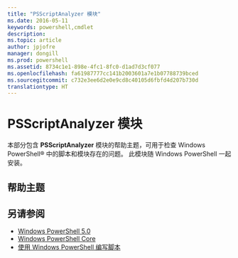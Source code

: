 ```yaml
---
title: "PSScriptAnalyzer 模块"
ms.date: 2016-05-11
keywords: powershell,cmdlet
description: 
ms.topic: article
author: jpjofre
manager: dongill
ms.prod: powershell
ms.assetid: 8734c1e1-898e-4fc1-8fc0-d1ad7d3cf077
ms.openlocfilehash: fa61987777cc141b2003601a7e1b07788739bced
ms.sourcegitcommit: c732e3ee6d2e0e9cd8c40105d6fbfd4d207b730d
translationtype: HT
---
```

# <a name="psscriptanalyzer-module"></a>PSScriptAnalyzer 模块
本部分包含 **PSScriptAnalyzer** 模块的帮助主题，可用于检查 Windows PowerShell® 中的脚本和模块存在的问题。 此模块随 Windows PowerShell 一起安装。

## <a name="help-topics"></a>帮助主题

## <a name="see-also"></a>另请参阅
- [Windows PowerShell 5.0](Windows-PowerShell-5.0.md)
- [Windows PowerShell Core](https://technet.microsoft.com/en-us/library/4b75f1e4-f327-48f3-92ab-bf5435094d41)
- [使用 Windows PowerShell 编写脚本](../../getting-started/fundamental/Scripting-with-Windows-PowerShell.md)

